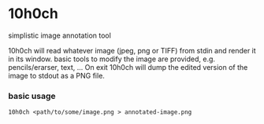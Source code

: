 # 10h0ch

simplistic image annotation tool

10h0ch will read whatever image (jpeg, png or TIFF) from stdin and render it in its window. basic tools to modify the image
are provided, e.g. pencils/erarser, text, ... On exit 10h0ch will dump the edited version of the image to
stdout as a PNG file.

### basic usage

```
10h0ch <path/to/some/image.png > annotated-image.png
```

